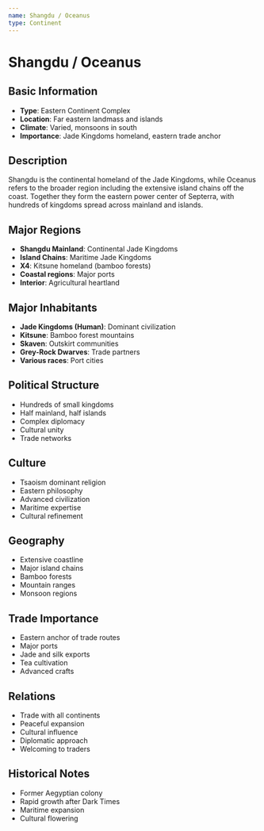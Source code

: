 ```yaml
---
name: Shangdu / Oceanus
type: Continent
---
```


# Shangdu / Oceanus

## Basic Information
- **Type**: Eastern Continent Complex
- **Location**: Far eastern landmass and islands
- **Climate**: Varied, monsoons in south
- **Importance**: Jade Kingdoms homeland, eastern trade anchor

## Description
Shangdu is the continental homeland of the Jade Kingdoms, while Oceanus refers to the broader region including the extensive island chains off the coast. Together they form the eastern power center of Septerra, with hundreds of kingdoms spread across mainland and islands.

## Major Regions
- **Shangdu Mainland**: Continental Jade Kingdoms
- **Island Chains**: Maritime Jade Kingdoms
- **X4**: Kitsune homeland (bamboo forests)
- **Coastal regions**: Major ports
- **Interior**: Agricultural heartland

## Major Inhabitants
- **Jade Kingdoms (Human)**: Dominant civilization
- **Kitsune**: Bamboo forest mountains
- **Skaven**: Outskirt communities
- **Grey-Rock Dwarves**: Trade partners
- **Various races**: Port cities

## Political Structure
- Hundreds of small kingdoms
- Half mainland, half islands
- Complex diplomacy
- Cultural unity
- Trade networks

## Culture
- Tsaoism dominant religion
- Eastern philosophy
- Advanced civilization
- Maritime expertise
- Cultural refinement

## Geography
- Extensive coastline
- Major island chains
- Bamboo forests
- Mountain ranges
- Monsoon regions

## Trade Importance
- Eastern anchor of trade routes
- Major ports
- Jade and silk exports
- Tea cultivation
- Advanced crafts

## Relations
- Trade with all continents
- Peaceful expansion
- Cultural influence
- Diplomatic approach
- Welcoming to traders

## Historical Notes
- Former Aegyptian colony
- Rapid growth after Dark Times
- Maritime expansion
- Cultural flowering